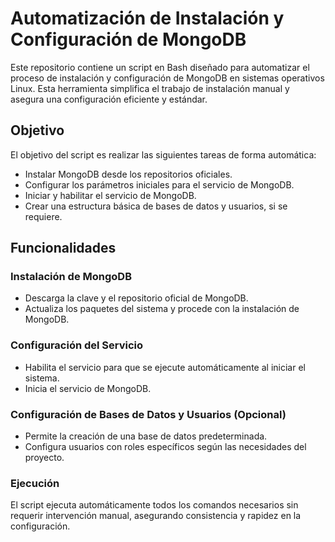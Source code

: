 # Automatización de Instalación y Configuración de MongoDB

Este repositorio contiene un script en Bash diseñado para automatizar el proceso de instalación y configuración de MongoDB en sistemas operativos Linux. Esta herramienta simplifica el trabajo de instalación manual y asegura una configuración eficiente y estándar.

## Objetivo

El objetivo del script es realizar las siguientes tareas de forma automática:
- Instalar MongoDB desde los repositorios oficiales.
- Configurar los parámetros iniciales para el servicio de MongoDB.
- Iniciar y habilitar el servicio de MongoDB.
- Crear una estructura básica de bases de datos y usuarios, si se requiere.

## Funcionalidades

### Instalación de MongoDB
- Descarga la clave y el repositorio oficial de MongoDB.
- Actualiza los paquetes del sistema y procede con la instalación de MongoDB.

### Configuración del Servicio
- Habilita el servicio para que se ejecute automáticamente al iniciar el sistema.
- Inicia el servicio de MongoDB.

### Configuración de Bases de Datos y Usuarios (Opcional)
- Permite la creación de una base de datos predeterminada.
- Configura usuarios con roles específicos según las necesidades del proyecto.

### Ejecución
El script ejecuta automáticamente todos los comandos necesarios sin requerir intervención manual, asegurando consistencia y rapidez en la configuración.
